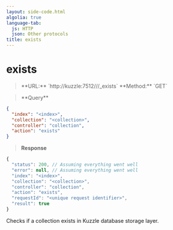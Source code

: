 ```yaml
---
layout: side-code.html
algolia: true
language-tab:
  js: HTTP
  json: Other protocols
title: exists
---
```


# exists


<blockquote class="js">
<p>
**URL:** `http://kuzzle:7512/<index>/<collection>/_exists`  
**Method:** `GET`
</p>
</blockquote>

<blockquote class="json">
<p>
**Query**
</p>
</blockquote>


```json
{
  "index": "<index>",
  "collection": "<collection>",
  "controller": "collection",
  "action": "exists"
}
```

>**Response**

```javascript
{
  "status": 200, // Assuming everything went well
  "error": null, // Assuming everything went well
  "index": "<index>",
  "collection": "<collection>",
  "controller": "collection",
  "action": "exists",
  "requestId": "<unique request identifier>",
  "result": true
}
```

Checks if a collection exists in Kuzzle database storage layer.
